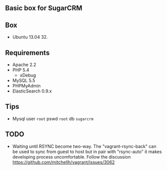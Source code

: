## Basic box for SugarCRM

## Box
* Ubuntu 13.04 32.

## Requirements
* Apache 2.2
* PHP 5.4
  * xDebug
* MySQL 5.5
* PHPMyAdmin
* ElasticSearch 0.9.x

## Tips
* Mysql user `root` pswd `root` db `sugarcrm` 

## TODO
* Waiting until RSYNC become two-way. The "vagrant-rsync-back" can be used to sync from guest to host but
in pair with "rsync-auto" it makes developing process uncomfortable.
Follow the discussion https://github.com/mitchellh/vagrant/issues/3062
